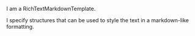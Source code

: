 I am a RichTextMarkdownTemplate.

I specify structures that can be used to style the text in a markdown-like formatting.
